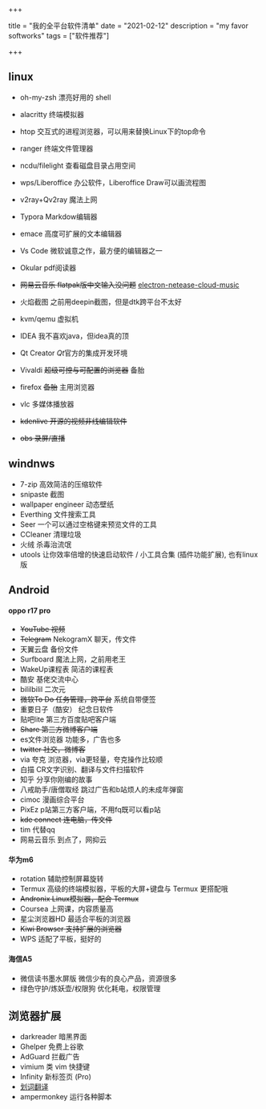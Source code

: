 +++

title = "我的全平台软件清单"
date = "2021-02-12"
description = "my favor softworks"
tags = ["软件推荐"]

+++

## linux

- oh-my-zsh	漂亮好用的 shell

- alacritty	终端模拟器

- htop	交互式的进程浏览器，可以用来替换Linux下的top命令

- ranger	终端文件管理器

- ncdu/filelight	查看磁盘目录占用空间

- wps/Liberoffice	办公软件，Liberoffice Draw可以画流程图

  <!--more-->

- v2ray+Qv2ray	魔法上网

- Typora	Markdow编辑器

- emace	高度可扩展的文本编辑器

- Vs Code	微软诚意之作，最方便的编辑器之一

- Okular	pdf阅读器

- ~~网易云音乐	flatpak版中文输入没问题~~ [electron-netease-cloud-music](https://github.com/Rocket1184/electron-netease-cloud-music)

- 火焰截图	之前用deepin截图，但是dtk跨平台不太好

- kvm/qemu	虚拟机

- IDEA	我不喜欢java，但idea真的顶

- Qt Creator	*Qt*官方的集成开发环境

- Vivaldi	~~超级可控与可配置的浏览器~~ 备胎

- firefox	~~备胎~~ 主用浏览器

- vlc	多媒体播放器

- ~~kdenlive	开源的视频非线编辑软件~~

- ~~obs	录屏/直播~~

## windnws

- 7-zip 高效简洁的压缩软件
- snipaste 截图
- wallpaper engineer 动态壁纸
- Everthing 文件搜索工具
- Seer 一个可以通过空格键来预览文件的工具
- CCleaner 清理垃圾
- 火绒 杀毒治流氓
- utools  让你效率倍增的快速启动软件 / 小工具合集 (插件功能扩展), 也有linux版

## Android

#### oppo r17 pro

- ~~YouTube	视频~~
- ~~Telegram~~ NekogramX	聊天，传文件
- 天翼云盘	备份文件
- Surfboard	魔法上网，之前用老王
- WakeUp课程表	简洁的课程表
- 酷安	基佬交流中心
- bililbilil	二次元
- ~~微软To Do	任务管理，跨平台~~ 系统自带便签
- 重要日子（酷安）	纪念日软件	
- 贴吧lite	第三方百度贴吧客户端
- ~~Share	第三方微博客户端~~
- es文件浏览器	功能多，广告也多
- ~~twitter	社交，微博客~~
- via 夸克	浏览器，via更轻量，夸克操作比较顺
- 白描	CR文字识别、翻译与文件扫描软件
- 知乎	分享你刚编的故事
- 八戒助手/唐僧取经	跳过广告和b站烦人的未成年弹窗
- cimoc	漫画综合平台
- PixEz	p站第三方客户端，不用fq既可以看p站
- ~~kde connect	连电脑，传文件~~
- tim	代替qq
- 网易云音乐	到点了，网抑云

#### 华为m6

- rotation	辅助控制屏幕旋转
- Termux	高级的终端模拟器，平板的大屏+键盘与 Termux 更搭配哦
- ~~Andronix	Linux模拟器，配合 Termux~~
- Coursea	上网课，内容质量高
- 星尘浏览器HD 	最适合平板的浏览器
- ~~Kiwi Browser	支持扩展的浏览器~~
- WPS	适配了平板，挺好的

#### 海信A5

- 微信读书墨水屏版	微信少有的良心产品，资源很多
- 绿色守护/炼妖壶/权限狗	优化耗电，权限管理

## 浏览器扩展

- darkreader	暗黑界面
- Ghelper	免费上谷歌
- AdGuard	拦截广告
- vimium 类 vim 快捷键
- Infinity 新标签页 (Pro)
- [划词翻译](https://hcfy.limingkai.cn)
- ampermonkey	运行各种脚本